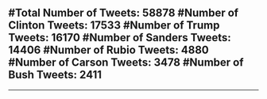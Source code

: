 #Total Number of Tweets: 58878 
#Number of Clinton Tweets: 17533
#Number of Trump Tweets: 16170
#Number of Sanders Tweets: 14406
#Number of Rubio Tweets: 4880
#Number of Carson Tweets: 3478
#Number of Bush Tweets: 2411
---
---
